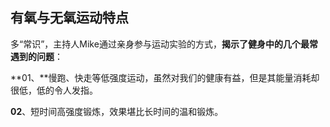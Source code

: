 ## 有氧与无氧运动特点

多“常识”，主持人Mike通过亲身参与运动实验的方式，**揭示了健身中的几个最常遇到的问题**：

**01、**慢跑、快走等低强度运动，虽然对我们的健康有益，但是其能量消耗却很低，低的令人发指。

**02**、短时间高强度锻炼，效果堪比长时间的温和锻炼。

